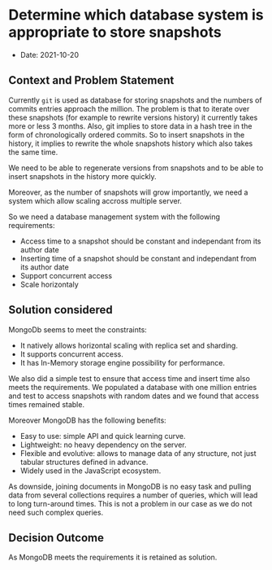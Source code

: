 # Determine which database system is appropriate to store snapshots

- Date: 2021-10-20

## Context and Problem Statement

Currently `git` is used as database for storing snapshots and the numbers of commits entries approach the million.
The problem is that to iterate over these snapshots (for example to rewrite versions history) it currently takes more or less 3 months.
Also, git implies to store data in a hash tree in the form of chronologically ordered commits. So to insert snapshots in the history, it implies to rewrite the whole snapshots history which also takes the same time.

We need to be able to regenerate versions from snapshots and to be able to insert snapshots in the history more quickly.

Moreover, as the number of snapshots will grow importantly, we need a system which allow scaling accross multiple server.

So we need a database management system with the following requirements:
- Access time to a snapshot should be constant and independant from its author date
- Inserting time of a snapshot should be constant and independant from its author date
- Support concurrent access
- Scale horizontaly

## Solution considered

MongoDb seems to meet the constraints:
- It natively allows horizontal scaling with replica set and sharding.
- It supports concurrent access.
- It has In-Memory storage engine possibility for performance.

We also did a simple test to ensure that access time and insert time also meets the requirements. We populated a database with one million entries and test to access snapshots with random dates and we found that access times remained stable.

Moreover MongoDB has the following benefits:

- Easy to use: simple API and quick learning curve.
- Lightweight: no heavy dependency on the server.
- Flexible and evolutive: allows to manage data of any structure, not just tabular structures defined in advance.
- Widely used in the JavaScript ecosystem.

As downside, joining documents in MongoDB is no easy task and pulling data from several collections requires a number of queries, which will lead to long turn-around times. This is not a problem in our case as we do not need such complex queries.

## Decision Outcome

As MongoDB meets the requirements it is retained as solution.
